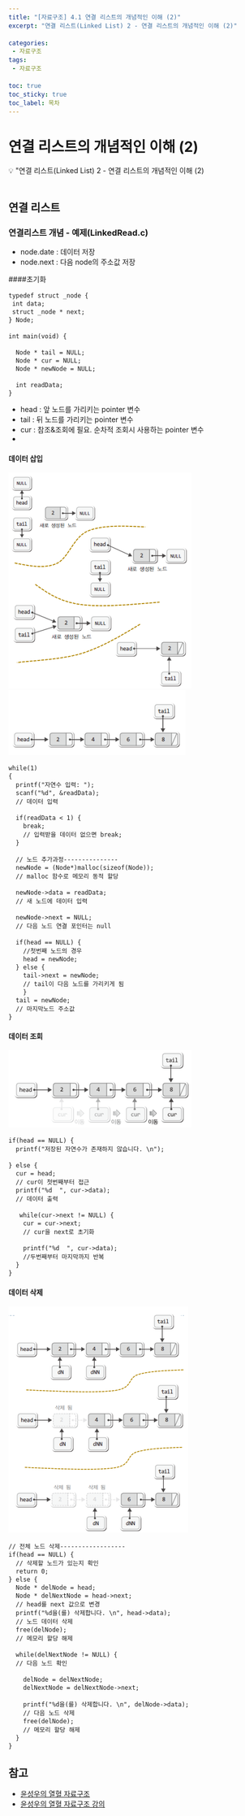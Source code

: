 ```yaml
---
title: "[자료구조] 4.1 연결 리스트의 개념적인 이해 (2)" 
excerpt: "연결 리스트(Linked List) 2 - 연결 리스트의 개념적인 이해 (2)"
 
categories:  
 - 자료구조
tags: 
 - 자료구조

toc: true
toc_sticky: true
toc_label: 목차
---
```

# 연결 리스트의 개념적인 이해 (2)

<aside>
💡 "연결 리스트(Linked List) 2  - 연결 리스트의 개념적인 이해 (2)
</aside>
<br>

## 연결 리스트
### 연결리스트 개념 - 예제(LinkedRead.c)
- node.date : 데이터 저장
- node.next : 다음 node의 주소값 저장
  
####초기화
```
typedef struct _node {
 int data;
 struct _node * next;
} Node;

int main(void) {

  Node * tail = NULL;
  Node * cur = NULL;
  Node * newNode = NULL;

  int readData;
}

```
 -  head : 앞 노드를 가리키는 pointer 변수
 - tail : 뒤 노드를 가리키는 pointer 변수
 - cur : 참조&조회에 필요. 순차적 조회시 사용하는 pointer 변수
 - 
#### 데이터 삽입 
![연결리스트](/assets/images/posts/data20-1.png)
![연결리스트](/assets/images/posts/data20-2.png)
```
while(1)
{
  printf("자연수 입력: ");
  scanf("%d", &readData); 
  // 데이터 입력
	
  if(readData < 1) {
    break;
    // 입력받을 데이터 없으면 break;
  }
		
  // 노드 추가과정---------------
  newNode = (Node*)malloc(sizeof(Node));
  // malloc 함수로 메모리 동적 할당
  
  newNode->data = readData;
  // 새 노드에 데이터 입력
  
  newNode->next = NULL;
  // 다음 노드 연결 포인터는 null

  if(head == NULL) {
    //첫번째 노드의 경우
    head = newNode;
  } else {
    tail->next = newNode; 
    // tail이 다음 노드를 가리키게 됨
	}		
  tail = newNode;
  // 마지막노드 주소값
}

```
#### 데이터 조회
![연결리스트](/assets/images/posts/data20-3.png)
```
if(head == NULL) {
  printf("저장된 자연수가 존재하지 않습니다. \n");
  
} else {
  cur = head; 
  // cur이 첫번째부터 접근
  printf("%d  ", cur->data);
  // 데이터 출력
  
   while(cur->next != NULL) {
    cur = cur->next;
    // cur을 next로 초기화
    
    printf("%d  ", cur->data);
    //두번째부터 마지막까지 반복
  }
}
```
#### 데이터 삭제
![연결리스트](/assets/images/posts/data20-4.png)
```
// 전체 노드 삭제------------------
if(head == NULL) {
  // 삭제할 노드가 있는지 확인
  return 0;    
} else {
  Node * delNode = head;
  Node * delNextNode = head->next;
  // head를 next 값으로 변경
  printf("%d을(를) 삭제합니다. \n", head->data);
  // 노드 데이터 삭제
  free(delNode);    
  // 메모리 할당 해제

  while(delNextNode != NULL) {
  // 다음 노드 확인

    delNode = delNextNode;
    delNextNode = delNextNode->next;

    printf("%d을(를) 삭제합니다. \n", delNode->data);
    // 다음 노드 삭제
    free(delNode);    
    // 메모리 할당 해제
  }
}
```


## 참고

- [윤성우의 열혈 자료구조](https://book.naver.com/bookdb/book_detail.nhn?bid=6809127)  <br>
- [윤성우의 열혈 자료구조 강의](http://www.orentec.co.kr/teachlist/DA_ST_1/teach_sub1.php)
